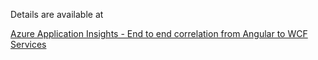 Details are available at

[Azure Application Insights - End to end correlation from Angular to WCF Services](http://joymonscode.blogspot.com/2017/08/azure-application-insights-end-to-end.html)

